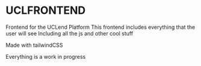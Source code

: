 # UCLFRONTEND
 Frontend for the UCLend Platform
 This frontend includes everything that the user will see
 Including all the js and other cool stuff

 Made with tailwindCSS

 Everything is a work in progress



 


